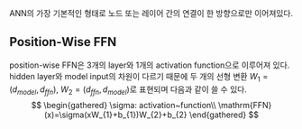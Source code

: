 ANN의 가장 기본적인 형태로 노드 또는 레이어 간의 연결이 한 방향으로만 이어져있다.
## Position-Wise FFN
position-wise FFN은 3개의 layer와 1개의 activation function으로 이루어져 있다. hidden layer와 model input의 차원이 다르기 때문에 두 개의 선형 변환 $W_{1}=(d_{model}, d_{ffn}$), $W_{2}=(d_{ffn}, d_{model})$로 표현되며 다음과 같이 쓸 수 있다.
$$
\begin{gathered}
\sigma: activation~function\\
\mathrm{FFN}(x)=\sigma(xW_{1}+b_{1})W_{2}+b_{2}
\end{gathered}
$$